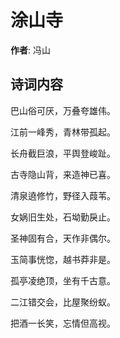 # 涂山寺

**作者**: 冯山

## 诗词内容

巴山俗可厌，万叠夸雄伟。

江前一峰秀，青林带孤起。

长舟截巨浪，平舆登峻趾。

古寺隐山背，来造神已喜。

清泉遶修竹，野径入葭苇。

女娲旧生处，石坳勤戾止。

圣神固有合，天作非偶尔。

玉简事恍惚，越书莽非是。

孤亭凌绝顶，坐有千古意。

二江错交会，比屋聚纷蚁。

把酒一长笑，忘情但高视。

